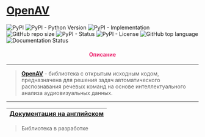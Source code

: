 # [OpenAV](https://github.com/DmitryRyumin/openav)

![PyPI](https://img.shields.io/pypi/v/openav)
![PyPI - Python Version](https://img.shields.io/pypi/pyversions/openav)
![PyPI - Implementation](https://img.shields.io/pypi/implementation/openav)
![GitHub repo size](https://img.shields.io/github/repo-size/dmitryryumin/openav)
![PyPI - Status](https://img.shields.io/pypi/status/openav)
![PyPI - License](https://img.shields.io/github/license/dmitryryumin/openav)
![GitHub top language](https://img.shields.io/github/languages/top/dmitryryumin/openav)
![Documentation Status](https://readthedocs.org/projects/openav/badge/?version=latest)

<h4 align="center"><span style="color:#EC256F;">Описание</span></h4>

---

>  **[OpenAV](https://github.com/DmitryRyumin/openav/blob/main/README_RU.md)** - библиотека с открытым исходным кодом, предназначена для решения задач автоматического распознавания речевых команд на основе интеллектуального анализа аудиовизуальных данных.

---

| [Документация на английском](https://github.com/DmitryRyumin/openav) |
|----------------------------------------------------------------------|

> Библиотека в разработке